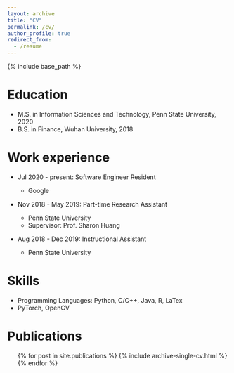 ```yaml
---
layout: archive
title: "CV"
permalink: /cv/
author_profile: true
redirect_from:
  - /resume
---
```


{% include base_path %}

Education
======
* M.S. in Information Sciences and Technology, Penn State University, 2020
* B.S. in Finance, Wuhan University, 2018

Work experience
======
* Jul 2020 - present: Software Engineer Resident
  * Google 

* Nov 2018 - May 2019: Part-time Research Assistant
  * Penn State University
  * Supervisor: Prof. Sharon Huang

* Aug 2018 - Dec 2019: Instructional Assistant
  * Penn State University
  
Skills
======
* Programming Languages: Python, C/C++, Java, R, LaTex
* PyTorch, OpenCV

Publications
======
  <ul>{% for post in site.publications %}
    {% include archive-single-cv.html %}
  {% endfor %}</ul>

